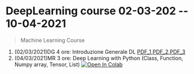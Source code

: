 # DeepLearning course 02-03-202 -- 10-04-2021 

> Machine Learning Course

1. (02/03/2021)DG 4 ore: Introduzione Generale DL [PDF_1](pdf/00_intro_ML.pdf),[PDF_2](pdf/1_IOT_INtro.pdf),[PDF_3](pdf/2_open_ledger.pdf)
2. (04/03/2021)MR 3 ore:  Deep Learning with Python (Class, Function, Numpy array, Tensor, List)
[![Open In Colab](https://colab.research.google.com/assets/colab-badge.svg)](https://colab.research.google.com/github/visiont3lab/deep-learning-course/blob/main/colab/Intro_to_pytorch.ipynb)
